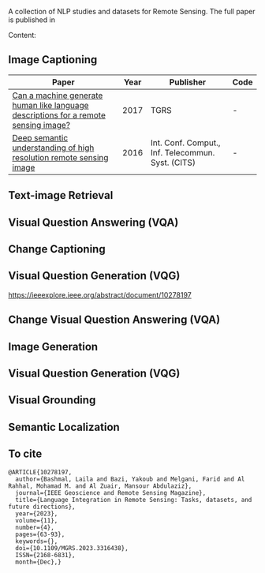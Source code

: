 A collection of NLP studies and datasets for Remote Sensing. The full paper is published in 

Content:
## Image Captioning

| Paper | Year | Publisher | Code
| --- | --- | --- | --- |
|[Can a machine generate human like language descriptions for a remote sensing image?](https://ieeexplore.ieee.org/document/7891049)|2017|TGRS|-|
|[Deep semantic understanding of high resolution remote sensing image](https://ieeexplore.ieee.org/document/7546397)|2016|Int. Conf. Comput., Inf. Telecommun. Syst. (CITS)|-|
 

## Text-image Retrieval


## Visual Question Answering (VQA)


## Change Captioning



## Visual Question Generation (VQG)


https://ieeexplore.ieee.org/abstract/document/10278197


## Change Visual Question Answering (VQA)

## Image Generation

## Visual Question Generation (VQG)


## Visual Grounding


## Semantic Localization



## To cite

```
@ARTICLE{10278197,
  author={Bashmal, Laila and Bazi, Yakoub and Melgani, Farid and Al Rahhal, Mohamad M. and Al Zuair, Mansour Abdulaziz},
  journal={IEEE Geoscience and Remote Sensing Magazine}, 
  title={Language Integration in Remote Sensing: Tasks, datasets, and future directions}, 
  year={2023},
  volume={11},
  number={4},
  pages={63-93},
  keywords={},
  doi={10.1109/MGRS.2023.3316438},
  ISSN={2168-6831},
  month={Dec},}
```

